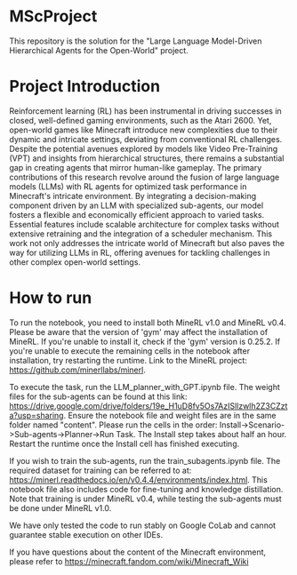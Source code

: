 # MScProject
This repository is the solution for the "Large Language Model-Driven Hierarchical Agents for the Open-World" project.

# Project Introduction
Reinforcement learning (RL) has been instrumental in driving successes in closed, well-defined gaming environments, such as the Atari 2600. Yet, open-world games like Minecraft introduce new complexities due to their dynamic and intricate settings, deviating from conventional RL challenges. Despite the potential avenues explored by models like Video Pre-Training (VPT) and insights from hierarchical structures, there remains a substantial gap in creating agents that mirror human-like gameplay. The primary contributions of this research revolve around the fusion of large language models (LLMs) with RL agents for optimized task performance in Minecraft's intricate environment. By integrating a decision-making component driven by an LLM with specialized sub-agents, our model fosters a flexible and economically efficient approach to varied tasks. Essential features include scalable architecture for complex tasks without extensive retraining and the integration of a scheduler mechanism. This work not only addresses the intricate world of Minecraft but also paves the way for utilizing LLMs in RL, offering avenues for tackling challenges in other complex open-world settings.

# How to run
To run the notebook, you need to install both MineRL v1.0 and MineRL v0.4. Please be aware that the version of 'gym' may affect the installation of MineRL. If you're unable to install it, check if the 'gym' version is 0.25.2. If you're unable to execute the remaining cells in the notebook after installation, try restarting the runtime. Link to the MineRL project: https://github.com/minerllabs/minerl.

To execute the task, run the LLM_planner_with_GPT.ipynb file. The weight files for the sub-agents can be found at this link: https://drive.google.com/drive/folders/19e_H1uD8fv5Os7AzISllzwlh2Z3CZzta?usp=sharing. Ensure the notebook file and weight files are in the same folder named "content". Please run the cells in the order: Install->Scenario->Sub-agents->Planner->Run Task. The Install step takes about half an hour. Restart the runtime once the Install cell has finished executing.

If you wish to train the sub-agents, run the train_subagents.ipynb file. The required dataset for training can be referred to at: https://minerl.readthedocs.io/en/v0.4.4/environments/index.html. This notebook file also includes code for fine-tuning and knowledge distillation. Note that training is under MineRL v0.4, while testing the sub-agents must be done under MineRL v1.0.

We have only tested the code to run stably on Google CoLab and cannot guarantee stable execution on other IDEs.

If you have questions about the content of the Minecraft environment, please refer to https://minecraft.fandom.com/wiki/Minecraft_Wiki

